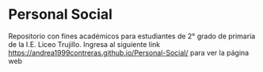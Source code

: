 # Personal Social
Repositorio con fines académicos para estudiantes de 2° grado de primaria de la I.E. Liceo Trujillo.
Ingresa al siguiente link https://andrea1999contreras.github.io/Personal-Social/  para ver la página web
